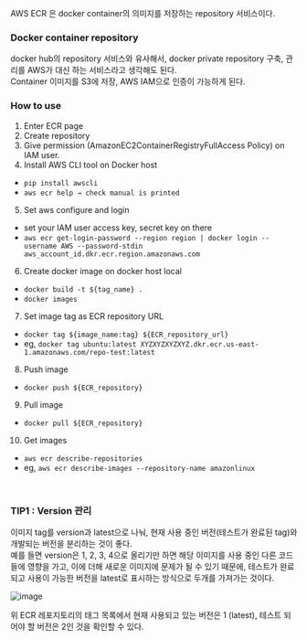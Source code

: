 AWS ECR 은 docker container의 의미지를 저장하는 repository 서비스이다.   

### Docker container repository
docker hub의 repository 서비스와 유사해서, docker private repository 구축, 관리를 AWS가 대신 하는 서비스라고 생각해도 된다.    
Container 이미지를 S3에 저장, AWS IAM으로 인증이 가능하게 된다.

### How to use 
1. Enter ECR page
2. Create repository
3. Give permission (AmazonEC2ContainerRegistryFullAccess Policy) on IAM user.
4. Install AWS CLI tool on Docker host
  - `pip install awscli`
  - `aws ecr help → check manual is printed`
5. Set aws configure and login
  - set your IAM user access key, secret key on there
  - `aws ecr get-login-password --region region | docker login --username AWS --password-stdin aws_account_id.dkr.ecr.region.amazonaws.com`
6. Create docker image on docker host local
  - `docker build -t ${tag_name} .`
  - `docker images`
7. Set image tag as ECR repository URL
  - `docker tag ${image_name:tag} ${ECR_repository_url}`
  - eg, `docker tag ubuntu:latest XYZXYZXYZXYZ.dkr.ecr.us-east-1.amazonaws.com/repo-test:latest`
8. Push image
  - `docker push ${ECR_repository}`
9. Pull image 
  - `docker pull ${ECR_repository}`
10. Get images
  - `aws ecr describe-repositories`
  - eg, `aws ecr describe-images --repository-name amazonlinux`

</br>

### TIP1 : Version 관리

이미지 tag를 version과 latest으로 나눠, 현재 사용 중인 버전(테스트가 완료된 tag)와 개발되는 버전을 분리하는 것이 좋다.     
예를 들면 version은 1, 2, 3, 4으로 올리기만 하면 해당 이미지를 사용 중인 다른 코드들에 영향을 가고, 이에 더해 새로운 이미지에 문제가 될 수 있기 때문에, 테스트가 완료되고 사용이 가능한 버전을 latest로 표시하는 방식으로 두개를 가져가는 것이다.     

![image](https://user-images.githubusercontent.com/46060746/190564927-fe883ae5-de0a-4570-9f7f-377744cbe11a.png)

위 ECR 레포지토리의 태그 목록에서 현재 사용되고 있는 버전은 1 (latest), 테스트 되어야 할 버전은 2인 것을 확인할 수 있다.
